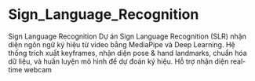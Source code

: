 # Sign_Language_Recognition
Sign Language Recognition Dự án Sign Language Recognition (SLR) nhận diện ngôn ngữ ký hiệu từ video bằng MediaPipe và Deep Learning. Hệ thống trích xuất keyframes, nhận diện pose &amp; hand landmarks, chuẩn hóa dữ liệu, và huấn luyện mô hình để dự đoán ký hiệu. Hỗ trợ nhận diện real-time webcam
